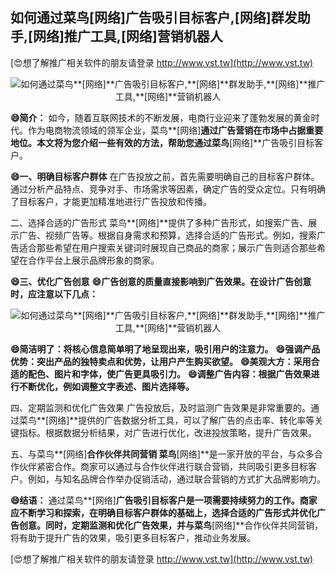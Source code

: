 ## **如何通过菜鸟**[网络]**广告吸引目标客户,**[网络]**群发助手,**[网络]**推广工具,**[网络]**营销机器人**

[😍想了解推广相关软件的朋友请登录 http://www.vst.tw](http://www.vst.tw)

 <center><img src="https://vst.tw/MP4/tuiguang/png/3.png" alt="如何通过菜鸟**[网络]**广告吸引目标客户,**[网络]**群发助手,**[网络]**推广工具,**[网络]**营销机器人"></center>

**😄简介：**
如今，随着互联网技术的不断发展，电商行业迎来了蓬勃发展的黄金时代。作为电商物流领域的领军企业，菜鸟**[网络]**通过广告营销在市场中占据重要地位。本文将为您介绍一些有效的方法，帮助您通过菜鸟**[网络]**广告吸引目标客户。

**😄一、明确目标客户群体**
在广告投放之前，首先需要明确自己的目标客户群体。通过分析产品特点、竞争对手、市场需求等因素，确定广告的受众定位。只有明确了目标客户，才能更加精准地进行广告投放和传播。

二、选择合适的广告形式
菜鸟**[网络]**提供了多种广告形式，如搜索广告、展示广告、视频广告等。根据自身需求和预算，选择合适的广告形式。例如，搜索广告适合那些希望在用户搜索关键词时展现自己商品的商家；展示广告则适合那些希望在合作平台上展示品牌形象的商家。

**😄三、优化广告创意**
**😄广告创意的质量直接影响到广告效果。在设计广告创意时，应注意以下几点：**

 <center><img src="https://vst.tw/MP4/tuiguang/png/4.png" alt="如何通过菜鸟**[网络]**广告吸引目标客户,**[网络]**群发助手,**[网络]**推广工具,**[网络]**营销机器人"></center>

**😄简洁明了：将核心信息简单明了地呈现出来，吸引用户的注意力。**
**😄强调产品优势：突出产品的独特卖点和优势，让用户产生购买欲望。**
**😄美观大方：采用合适的配色、图片和字体，使广告更具吸引力。**
**😄调整广告内容：根据广告效果进行不断优化，例如调整文字表述、图片选择等。**

四、定期监测和优化广告效果
广告投放后，及时监测广告效果是非常重要的。通过菜鸟**[网络]**提供的广告数据分析工具，可以了解广告的点击率、转化率等关键指标。根据数据分析结果，对广告进行优化，改进投放策略，提升广告效果。

五、与菜鸟**[网络]**合作伙伴共同营销
菜鸟**[网络]**是一家开放的平台，与众多合作伙伴紧密合作。商家可以通过与合作伙伴进行联合营销，共同吸引更多目标客户。例如，与知名品牌合作举办促销活动，通过联合营销的方式扩大品牌影响力。

**😄结语：**
通过菜鸟**[网络]**广告吸引目标客户是一项需要持续努力的工作。商家应不断学习和探索，在明确目标客户群体的基础上，选择合适的广告形式并优化广告创意。同时，定期监测和优化广告效果，并与菜鸟**[网络]**合作伙伴共同营销，将有助于提升广告的效果，吸引更多目标客户，推动业务发展。

[😍想了解推广相关软件的朋友请登录 http://www.vst.tw](http://www.vst.tw)



